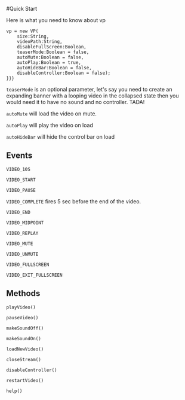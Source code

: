 #Quick Start

Here is what you need to know about vp

	vp = new VP(
		size:String, 
		videoPath:String, 
		disableFullScreen:Boolean, 
		teaserMode:Boolean = false, 
		autoMute:Boolean = false, 
		autoPlay:Boolean = true, 
		autoHideBar:Boolean = false, 
		disableController:Boolean = false);
	}}}

`teaserMode` is an optional parameter, let's say you need to create an expanding banner with a looping video in the collapsed state then you would need it to have no sound and no controller. TADA!

`autoMute` will load the video on mute.

`autoPlay` will play the video on load

`autoHideBar` will hide the control bar on load

## Events

`VIDEO_10S`

`VIDEO_START`

`VIDEO_PAUSE`

`VIDEO_COMPLETE` fires 5 sec before the end of the video.

`VIDEO_END`

`VIDEO_MIDPOINT`

`VIDEO_REPLAY`

`VIDEO_MUTE`

`VIDEO_UNMUTE`

`VIDEO_FULLSCREEN`

`VIDEO_EXIT_FULLSCREEN`

## Methods

`playVideo()`

`pauseVideo()`

`makeSoundOff()`

`makeSoundOn()`

`loadNewVideo()`

`closeStream()`

`disableController()`

`restartVideo()`

`help()`
